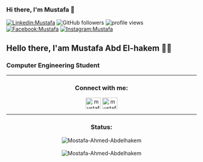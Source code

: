 ### Hi there, I'm Mustafa  👋 
[![Linkedin:Mustafa](https://img.shields.io/badge/-Mustafa-blue?style=flat-square&logo=Linkedin&logoColor=white&link=https://https://www.linkedin.com/in/mostafa-ahmed-abd-el-hakem-64a5551bb)](https://www.linkedin.com/in/mostafa-ahmed-abd-el-hakem-64a5551bb)
![GitHub followers](https://img.shields.io/github/followers/Mostafa-Ahmed-Abdelhakem?label=Follow&style=social)
<img alt = "profile views" src="https://komarev.com/ghpvc/?username=Mostafa-Ahmed-Abdelhakem&color=brightgreen"> 
[![Facebook:Mustafa](https://img.shields.io/badge/-Mustafa-blue?style=flat-square&logo=facebook&logoColor=white&link=https://www.facebook.com/profile.php?id=100009325599675)](https://www.facebook.com/profile.php?id=100009325599675)
[![Instagram:Mustafa](https://img.shields.io/badge/-Mustafa-red?style=flat-square&logo=instagram&logoColor=white&link=https://www.instagram.com/mustafa_abd_elhakem/?hl=en)](https://www.instagram.com/mustafa_abd_elhakem/?hl=en)


<h2>Hello there, I'am Mustafa Abd El-hakem 👋🏼</h2>
<h3>Computer Engineering Student</h3>

<!-- CONNECTION -->
<hr>      
<h3 align="center">Connect with me:</h3>
<p align="center">
  <a href="https://www.linkedin.com/in/mostafa-ahmed-abd-el-hakem-64a5551bb" target="_blank"><img align="center" src="https://raw.githubusercontent.com/rahuldkjain/github-profile-readme-generator/master/src/images/icons/Social/linked-in-alt.svg" alt="mustafa's Linkedin" height="30" width="40" /></a>
  <a href="https://www.facebook.com/profile.php?id=100009325599675" target="blank"><img align="center" src="https://raw.githubusercontent.com/rahuldkjain/github-profile-readme-generator/master/src/images/icons/Social/facebook.svg" alt="mustafa's FB" height="30" width="40" /></a>
</p>
<hr>

<!-- GITHUB STATS -->
<div align="center">
  <h3 align="center">Status:</h3>
  <a><img align="center" 
  src="https://github-readme-stats.vercel.app/api/top-langs?username=Mostafa-Ahmed-Abdelhakem&show_icons=true&theme=dark&locale=en&hide=jupyter%20notebook,lex,&langs_count=8" alt="Mostafa-Ahmed-Abdelhakem" /></a>
  <br><br>
  <a><img align="center" src="https://github-readme-stats.vercel.app/api?username=Mostafa-Ahmed-Abdelhakem&show_icons=true&theme=dark&locale=en" alt="Mostafa-Ahmed-Abdelhakem" /></a>
</div>
